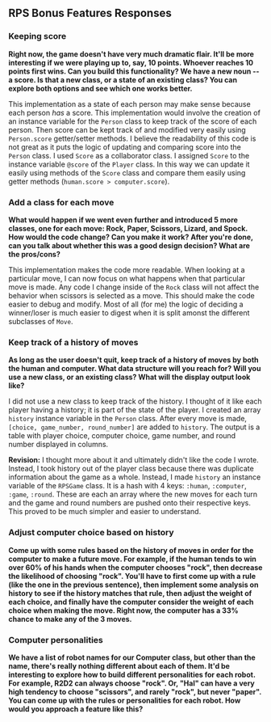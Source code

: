 ## RPS Bonus Features Responses
### Keeping score

__Right now, the game doesn't have very much dramatic flair. It'll be more interesting if we were playing up to, say, 10 points. Whoever reaches 10 points first wins. Can you build this functionality? We have a new noun -- a score. Is that a new class, or a state of an existing class? You can explore both options and see which one works better.__

This implementation as a state of each person may make sense because each person _has_ a score. This implementation would involve the creation of an instance variable for the `Person` class to keep track of the score of each person. Then score can be kept track of and modified very easily using `Person.score` getter/setter methods. I believe the readability of this code is not great as it puts the logic of updating and comparing score into the `Person` class.
I used `Score` as a collaborator class. I assigned `Score` to the instance variable `@score` of the `Player` class. In this way we can update it easily using methods of the `Score` class and compare them easily using getter methods (`human.score > computer.score`).

### Add a class for each move

__What would happen if we went even further and introduced 5 more classes, one for each move: Rock, Paper, Scissors, Lizard, and Spock. How would the code change? Can you make it work? After you're done, can you talk about whether this was a good design decision? What are the pros/cons?__

This implementation makes the code more readable. When looking at a particular move, I can now focus on what happens when that particular move is made. Any code I change inside of the `Rock` class will not affect the behavior when scissors is selected as a move. This should make the code easier to debug and modify. Most of all (for me) the logic of deciding a winner/loser is much easier to digest when it is split amonst the different subclasses of `Move`.

### Keep track of a history of moves

__As long as the user doesn't quit, keep track of a history of moves by both the human and computer. What data structure will you reach for? Will you use a new class, or an existing class? What will the display output look like?__

I did not use a new class to keep track of the history. I thought of it like each player having a history; it is part of the state of the player. I created an array `history` instance variable in the `Person` class. After every move is made, `[choice, game_number, round_number]` are added to `history`. The output is a table with player choice, computer choice, game number, and round number displayed in columns.

__Revision:__ I thought more about it and ultimately didn't like the code I wrote. Instead, I took history out of the player class because there was duplicate information about the game as a whole. Instead, I made `history` an instance variable of the `RPSGame` class. It is a hash with 4 keys: `:human`, `:computer`, `:game`, `:round`. These are each an array where the new moves for each turn and the game and round numbers are pushed onto their respective keys. This proved to be much simpler and easier to understand.

### Adjust computer choice based on history

__Come up with some rules based on the history of moves in order for the computer to make a future move. For example, if the human tends to win over 60% of his hands when the computer chooses "rock", then decrease the likelihood of choosing "rock". You'll have to first come up with a rule (like the one in the previous sentence), then implement some analysis on history to see if the history matches that rule, then adjust the weight of each choice, and finally have the computer consider the weight of each choice when making the move. Right now, the computer has a 33% chance to make any of the 3 moves.__

### Computer personalities

__We have a list of robot names for our Computer class, but other than the name, there's really nothing different about each of them. It'd be interesting to explore how to build different personalities for each robot. For example, R2D2 can always choose "rock". Or, "Hal" can have a very high tendency to choose "scissors", and rarely "rock", but never "paper". You can come up with the rules or personalities for each robot. How would you approach a feature like this?__
